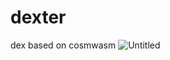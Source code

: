 # dexter

dex based on cosmwasm
![Untitled](https://s3-us-west-2.amazonaws.com/secure.notion-static.com/ca31d66a-3745-4529-9a7e-61c6cabdd623/Untitled.png)
